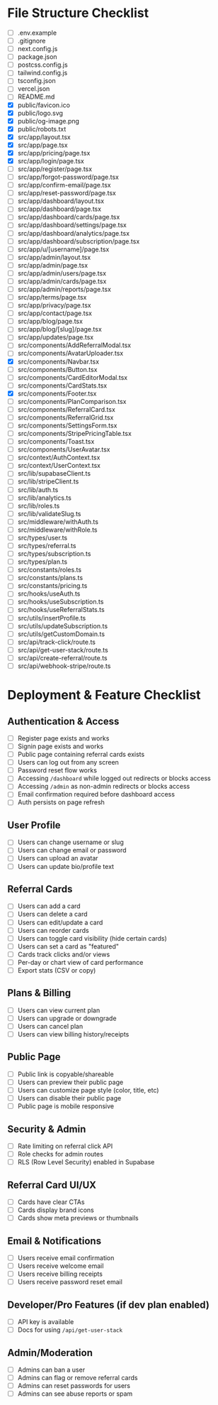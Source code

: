 # File Structure Checklist

- [ ] .env.example
- [ ] .gitignore
- [ ] next.config.js
- [ ] package.json
- [ ] postcss.config.js
- [ ] tailwind.config.js
- [ ] tsconfig.json
- [ ] vercel.json
- [ ] README.md
- [x] public/favicon.ico
- [x] public/logo.svg
- [x] public/og-image.png
- [x] public/robots.txt
- [x] src/app/layout.tsx
- [x] src/app/page.tsx
- [x] src/app/pricing/page.tsx
- [x] src/app/login/page.tsx
- [ ] src/app/register/page.tsx
- [ ] src/app/forgot-password/page.tsx
- [ ] src/app/confirm-email/page.tsx
- [ ] src/app/reset-password/page.tsx
- [ ] src/app/dashboard/layout.tsx
- [ ] src/app/dashboard/page.tsx
- [ ] src/app/dashboard/cards/page.tsx
- [ ] src/app/dashboard/settings/page.tsx
- [ ] src/app/dashboard/analytics/page.tsx
- [ ] src/app/dashboard/subscription/page.tsx
- [ ] src/app/u/[username]/page.tsx
- [ ] src/app/admin/layout.tsx
- [ ] src/app/admin/page.tsx
- [ ] src/app/admin/users/page.tsx
- [ ] src/app/admin/cards/page.tsx
- [ ] src/app/admin/reports/page.tsx
- [ ] src/app/terms/page.tsx
- [ ] src/app/privacy/page.tsx
- [ ] src/app/contact/page.tsx
- [ ] src/app/blog/page.tsx
- [ ] src/app/blog/[slug]/page.tsx
- [ ] src/app/updates/page.tsx
- [ ] src/components/AddReferralModal.tsx
- [ ] src/components/AvatarUploader.tsx
- [x] src/components/Navbar.tsx
- [ ] src/components/Button.tsx
- [ ] src/components/CardEditorModal.tsx
- [ ] src/components/CardStats.tsx
- [x] src/components/Footer.tsx
- [ ] src/components/PlanComparison.tsx
- [ ] src/components/ReferralCard.tsx
- [ ] src/components/ReferralGrid.tsx
- [ ] src/components/SettingsForm.tsx
- [ ] src/components/StripePricingTable.tsx
- [ ] src/components/Toast.tsx
- [ ] src/components/UserAvatar.tsx
- [ ] src/context/AuthContext.tsx
- [ ] src/context/UserContext.tsx
- [ ] src/lib/supabaseClient.ts
- [ ] src/lib/stripeClient.ts
- [ ] src/lib/auth.ts
- [ ] src/lib/analytics.ts
- [ ] src/lib/roles.ts
- [ ] src/lib/validateSlug.ts
- [ ] src/middleware/withAuth.ts
- [ ] src/middleware/withRole.ts
- [ ] src/types/user.ts
- [ ] src/types/referral.ts
- [ ] src/types/subscription.ts
- [ ] src/types/plan.ts
- [ ] src/constants/roles.ts
- [ ] src/constants/plans.ts
- [ ] src/constants/pricing.ts
- [ ] src/hooks/useAuth.ts
- [ ] src/hooks/useSubscription.ts
- [ ] src/hooks/useReferralStats.ts
- [ ] src/utils/insertProfile.ts
- [ ] src/utils/updateSubscription.ts
- [ ] src/utils/getCustomDomain.ts
- [ ] src/api/track-click/route.ts
- [ ] src/api/get-user-stack/route.ts
- [ ] src/api/create-referral/route.ts
- [ ] src/api/webhook-stripe/route.ts

# Deployment & Feature Checklist

## Authentication & Access
- [ ] Register page exists and works
- [ ] Signin page exists and works
- [ ] Public page containing referral cards exists
- [ ] Users can log out from any screen
- [ ] Password reset flow works
- [ ] Accessing `/dashboard` while logged out redirects or blocks access
- [ ] Accessing `/admin` as non-admin redirects or blocks access
- [ ] Email confirmation required before dashboard access
- [ ] Auth persists on page refresh

## User Profile
- [ ] Users can change username or slug
- [ ] Users can change email or password
- [ ] Users can upload an avatar
- [ ] Users can update bio/profile text

## Referral Cards
- [ ] Users can add a card
- [ ] Users can delete a card
- [ ] Users can edit/update a card
- [ ] Users can reorder cards
- [ ] Users can toggle card visibility (hide certain cards)
- [ ] Users can set a card as "featured"
- [ ] Cards track clicks and/or views
- [ ] Per-day or chart view of card performance
- [ ] Export stats (CSV or copy)

## Plans & Billing
- [ ] Users can view current plan
- [ ] Users can upgrade or downgrade
- [ ] Users can cancel plan
- [ ] Users can view billing history/receipts

## Public Page
- [ ] Public link is copyable/shareable
- [ ] Users can preview their public page
- [ ] Users can customize page style (color, title, etc)
- [ ] Users can disable their public page
- [ ] Public page is mobile responsive

## Security & Admin
- [ ] Rate limiting on referral click API
- [ ] Role checks for admin routes
- [ ] RLS (Row Level Security) enabled in Supabase

## Referral Card UI/UX
- [ ] Cards have clear CTAs
- [ ] Cards display brand icons
- [ ] Cards show meta previews or thumbnails

## Email & Notifications
- [ ] Users receive email confirmation
- [ ] Users receive welcome email
- [ ] Users receive billing receipts
- [ ] Users receive password reset email

## Developer/Pro Features (if dev plan enabled)
- [ ] API key is available
- [ ] Docs for using `/api/get-user-stack`

## Admin/Moderation
- [ ] Admins can ban a user
- [ ] Admins can flag or remove referral cards
- [ ] Admins can reset passwords for users
- [ ] Admins can see abuse reports or spam 